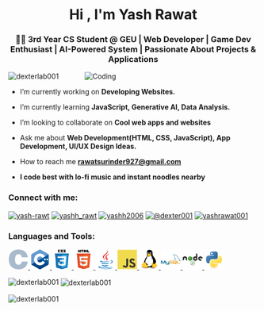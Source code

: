 <h1 align="center">Hi , I'm Yash Rawat</h1>
<h3 align="center">👨‍💻 3rd Year CS Student @ GEU | Web Developer | Game Dev Enthusiast | AI-Powered System | Passionate About Projects & Applications</h3>
<img align="right" alt="Coding" width="350" src="https://user-images.githubusercontent.com/74038190/225813708-98b745f2-7d22-48cf-9150-083f1b00d6c9.gif">

<p align="left"> <img src="https://komarev.com/ghpvc/?username=dexterlab001&label=Profile%20views&color=0e75b6&style=flat" alt="dexterlab001" /> </p>

-  I’m currently working on **Developing Websites.**

-  I’m currently learning **JavaScript, Generative AI, Data Analysis.**

-  I’m looking to collaborate on **Cool web apps and websites**

-  Ask me about **Web Development(HTML, CSS, JavaScript), App Development, UI/UX Design Ideas.**

-  How to reach me **rawatsurinder927@gmail.com**

- **I code best with lo-fi music and instant noodles nearby**

<h3 align="left">Connect with me:</h3>
<p align="left">
<a href="https://linkedin.com/in/yash-rawt" target="blank"><img align="center" src="https://raw.githubusercontent.com/rahuldkjain/github-profile-readme-generator/master/src/images/icons/Social/linked-in-alt.svg" alt="yash-rawt" height="30" width="40" /></a>
<a href="https://instagram.com/yashh_rawt" target="blank"><img align="center" src="https://raw.githubusercontent.com/rahuldkjain/github-profile-readme-generator/master/src/images/icons/Social/instagram.svg" alt="yashh_rawt" height="30" width="40" /></a>
<a href="https://www.leetcode.com/yashh2006" target="blank"><img align="center" src="https://raw.githubusercontent.com/rahuldkjain/github-profile-readme-generator/master/src/images/icons/Social/leet-code.svg" alt="yashh2006" height="30" width="40" /></a>
<a href="https://www.hackerearth.com/@dexter001" target="blank"><img align="center" src="https://raw.githubusercontent.com/rahuldkjain/github-profile-readme-generator/master/src/images/icons/Social/hackerearth.svg" alt="@dexter001" height="30" width="40" /></a>
<a href="https://auth.geeksforgeeks.org/user/yashrawat001" target="blank"><img align="center" src="https://raw.githubusercontent.com/rahuldkjain/github-profile-readme-generator/master/src/images/icons/Social/geeks-for-geeks.svg" alt="yashrawat001" height="30" width="40" /></a>
</p>

<h3 align="left">Languages and Tools:</h3>
<p align="left"> <a href="https://www.cprogramming.com/" target="_blank" rel="noreferrer"> <img src="https://raw.githubusercontent.com/devicons/devicon/master/icons/c/c-original.svg" alt="c" width="40" height="40"/> </a> <a href="https://www.w3schools.com/cpp/" target="_blank" rel="noreferrer"> <img src="https://raw.githubusercontent.com/devicons/devicon/master/icons/cplusplus/cplusplus-original.svg" alt="cplusplus" width="40" height="40"/> </a> <a href="https://www.w3schools.com/css/" target="_blank" rel="noreferrer"> <img src="https://raw.githubusercontent.com/devicons/devicon/master/icons/css3/css3-original-wordmark.svg" alt="css3" width="40" height="40"/> </a> <a href="https://www.w3.org/html/" target="_blank" rel="noreferrer"> <img src="https://raw.githubusercontent.com/devicons/devicon/master/icons/html5/html5-original-wordmark.svg" alt="html5" width="40" height="40"/> </a> <a href="https://www.java.com" target="_blank" rel="noreferrer"> <img src="https://raw.githubusercontent.com/devicons/devicon/master/icons/java/java-original.svg" alt="java" width="40" height="40"/> </a> <a href="https://developer.mozilla.org/en-US/docs/Web/JavaScript" target="_blank" rel="noreferrer"> <img src="https://raw.githubusercontent.com/devicons/devicon/master/icons/javascript/javascript-original.svg" alt="javascript" width="40" height="40"/> </a> <a href="https://www.linux.org/" target="_blank" rel="noreferrer"> <img src="https://raw.githubusercontent.com/devicons/devicon/master/icons/linux/linux-original.svg" alt="linux" width="40" height="40"/> </a> <a href="https://www.mysql.com/" target="_blank" rel="noreferrer"> <img src="https://raw.githubusercontent.com/devicons/devicon/master/icons/mysql/mysql-original-wordmark.svg" alt="mysql" width="40" height="40"/> </a> <a href="https://nodejs.org" target="_blank" rel="noreferrer"> <img src="https://raw.githubusercontent.com/devicons/devicon/master/icons/nodejs/nodejs-original-wordmark.svg" alt="nodejs" width="40" height="40"/> </a> <a href="https://www.python.org" target="_blank" rel="noreferrer"> <img src="https://raw.githubusercontent.com/devicons/devicon/master/icons/python/python-original.svg" alt="python" width="40" height="40"/> </a> </p>

<p><img align="left" src="https://github-readme-stats.vercel.app/api/top-langs?username=dexterlab001&show_icons=true&locale=en&layout=compact" alt="dexterlab001" /></p>

<p>&nbsp;<img align="center" src="https://github-readme-stats.vercel.app/api?username=dexterlab001&show_icons=true&locale=en" alt="dexterlab001" /></p>

<p><img align="center" src="https://github-readme-streak-stats.herokuapp.com/?user=dexterlab001&" alt="dexterlab001" /></p>

